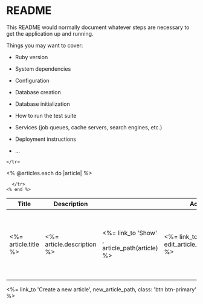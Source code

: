 # README

This README would normally document whatever steps are necessary to get the
application up and running.

Things you may want to cover:

* Ruby version

* System dependencies

* Configuration

* Database creation

* Database initialization

* How to run the test suite

* Services (job queues, cache servers, search engines, etc.)

* Deployment instructions

* ...
<table class="table table-striped">
  <thead>
    <tr>
      <th>Title</th>
      <th>Description</th>
      <th colspan="3">Action</th>

    </tr>
  </thead>

  <tbody>
    <% @articles.each do |article| %>
      <tr>
        <td><%= article.title %></td>
        <td><%= article.description %></td>
        <td> <%= link_to 'Show' , article_path(article) %></td>
        <td> <%= link_to 'Edit' , edit_article_path(article) %></td>
        <td> <%= link_to 'Delete' , article_path(article), method: :delete , data: { turbo_method: :delete, turbo_confirm: 'Are you sure?' } %> </td>

      </tr>
    <% end %>
  </tbody>
</table>
<p>
<%= link_to 'Create a new article', new_article_path, class: 'btn btn-primary' %>

  </p>